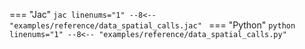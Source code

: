 === "Jac"
    ```jac linenums="1"
    --8<-- "examples/reference/data_spatial_calls.jac"
    ```
=== "Python"
    ```python linenums="1"
    --8<-- "examples/reference/data_spatial_calls.py"
    ```
